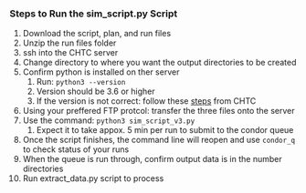 ### Steps to Run the sim_script.py Script
1. Download the script, plan, and run files
1. Unzip the run files folder
1. ssh into the CHTC server
1. Change directory to where you want the output directories to be created
1. Confirm python is installed on ther server
    1. Run: `python3 --version`
    1. Version should be 3.6 or higher
    1. If the version is not correct: follow these [steps](http://chtc.cs.wisc.edu/python-jobs.shtml) from CHTC 
1. Using your preffered FTP protcol: transfer the three files onto the server
1. Use the command: `python3 sim_script_v3.py`
    1. Expect it to take appox. 5 min per run to submit to the condor queue
1. Once the script finishes, the command line will reopen and use `condor_q` to check status of your runs
1. When the queue is run through, confirm output data is in the number directories
1. Run extract_data.py script to process
